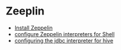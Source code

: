 # Zeeplin
* [Install Zeppelin](../documents/mod08_ex02__installing_zeppelin.pdf)
* [configure Zeppelin interpreters for Shell](../documents/mod08_ex03__configuring_the_shell_interpreter.pdf)
* [configuring the jdbc interpreter for hive](../documents/mod08_ex04__configuring_the_jdbc_interpreter_for_hive)

